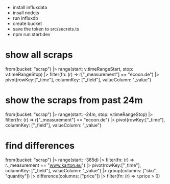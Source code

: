 - install influxdata
- insall nodejs
- run influxdb
- create bucket
- save the token to src/secrets.ts
- npm run start:dev

# show all scraps
from(bucket: "scrap")
|> range(start: v.timeRangeStart, stop: v.timeRangeStop)
|> filter(fn: (r) => r["_measurement"] == "ecoon.de")
|> pivot(rowKey:["_time"], columnKey: ["_field"], valueColumn: "_value")

# show the scraps from past 24m
from(bucket: "scrap")
|> range(start: -24m, stop: v.timeRangeStop)
|> filter(fn: (r) => r["_measurement"] == "ecoon.de")
|> pivot(rowKey:["_time"], columnKey: ["_field"], valueColumn: "_value")

# find differences
from(bucket: "scrap")
|> range(start: -365d)
|> filter(fn: (r) => r._measurement == "www.karton.eu")
|> pivot(rowKey:["_time"], columnKey: ["_field"], valueColumn: "_value")
|> group(columns: ["sku", "quantity"])
|> difference(columns: ["price"])
|> filter(fn: (r) => r.price > 0)


    